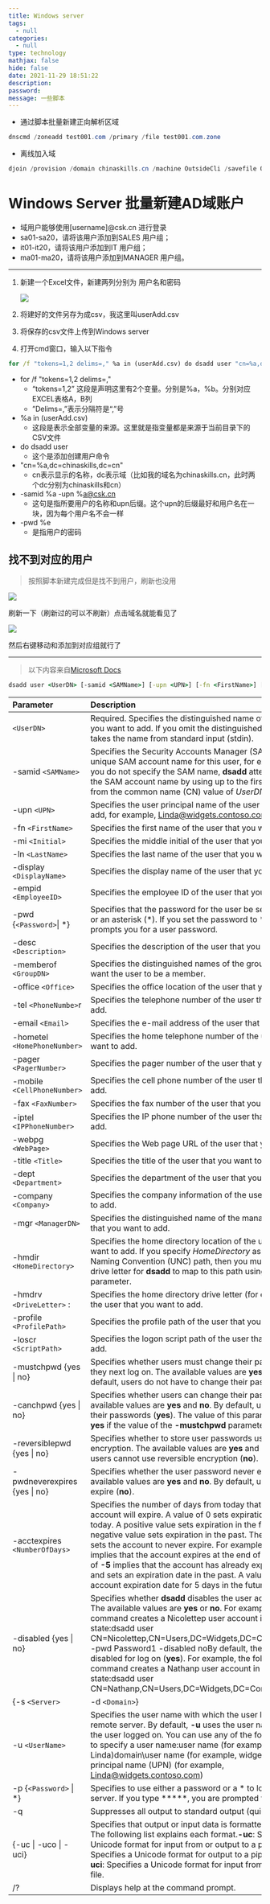 ```yaml
---
title: Windows server
tags:
  - null
categories:
  - null
type: technology
mathjax: false
hide: false
date: 2021-11-29 18:51:22
description:
password:
message: 一些脚本
---
```


- 通过脚本批量新建正向解析区域

```powershell
dnscmd /zoneadd test001.com /primary /file test001.com.zone
```

- 离线加入域

```powershell
djoin /provision /domain chinaskills.cn /machine OutsideCli /savefile OutsideCli.join
```

# Windows Server 批量新建AD域账户

- 域用户能够使用[username]@csk.cn 进行登录
- sa01-sa20，请将该用户添加到SALES 用户组；
- it01-it20，请将该用户添加到IT 用户组；
- ma01-ma20，请将该用户添加到MANAGER 用户组。

---

1. 新建一个Excel文件，新建两列分别为 用户名和密码

   ![](https://cdn.jsdelivr.net/gh/xiaokai54/cdn/img/csv.png)

2. 将建好的文件另存为成csv，我这里叫userAdd.csv

3. 将保存的csv文件上传到Windows server

4. 打开cmd窗口，输入以下指令

```cmd
for /f "tokens=1,2 delims=," %a in (userAdd.csv) do dsadd user "cn=%a,dc=chinaskills,dc=cn" -samid %a -upn %a@csk.cn -pwd %b 
```

- for /f "tokens=1,2 delims=,"
  - “tokens=1,2” 这段是声明这里有2个变量。分别是%a，%b。分别对应EXCEL表格A，B列
  - ”Delims=,”表示分隔符是“,”号
- %a in (userAdd.csv)
  - 这段是表示全部变量的来源。这里就是指变量都是来源于当前目录下的CSV文件
- do dsadd user
  - 这个是添加创建用户命令
- "cn=%a,dc=chinaskills,dc=cn"
  - cn表示显示的名称，dc表示域（比如我的域名为chinaskills.cn，此时两个dc分别为chinaskills和cn）
- -samid %a -upn %a@csk.cn
  - 这句是指所要用户的名称和upn后缀。这个upn的后缀最好和用户名在一块，因为每个用户名不会一样
- -pwd %e
  - 是指用户的密码

## 找不到对应的用户

> 按照脚本新建完成但是找不到用户，刷新也没用

![](https://cdn.jsdelivr.net/gh/xiaokai54/cdn/img/server.png)

刷新一下（刷新过的可以不刷新）点击域名就能看见了

![](https://cdn.jsdelivr.net/gh/xiaokai54/cdn/img/serverUsers.png)

然后右键移动和添加到对应组就行了

---

> 以下内容来自[Microsoft Docs](https://docs.microsoft.com/en-us/previous-versions/windows/it-pro/windows-server-2012-r2-and-2012/cc731279(v=ws.11))

```cmd
dsadd user <UserDN> [-samid <SAMName>] [-upn <UPN>] [-fn <FirstName>] [-mi <Initial>] [-ln <LastName>] [-display <DisplayName>] [-empid <EmployeeID>] [-pwd {<Password> | *}] [-desc <Description>] [-memberof <Group> ...] [-office <Office>] [-tel <PhoneNumber>] [-email <Email>] [-hometel <HomePhoneNumber>] [-pager <PagerNumber>] [-mobile <CellPhoneNumber>] [-fax <FaxNumber>] [-iptel <IPPhoneNumber>] [-webpg <WebPage>] [-title <Title>] [-dept <Department>] [-company <Company>] [-mgr <Manager>] [-hmdir <HomeDirectory>] [-hmdrv <DriveLetter>:][-profile <ProfilePath>] [-loscr <ScriptPath>] [-mustchpwd {yes | no}] [-canchpwd {yes | no}] [-reversiblepwd {yes | no}] [-pwdneverexpires {yes | no}] [-acctexpires <NumberOfDays>] [-disabled {yes | no}] [{-s <Server> | -d <Domain>}] [-u <UserName>] [-p {<Password> | *}] [-q] [{-uc | -uco | -uci}]
```

| Parameter                     | Description                                                  |
| :---------------------------- | :----------------------------------------------------------- |
| `<UserDN>`                    | Required. Specifies the distinguished name of the user that you want to add. If you omit the distinguished name, **dsadd** takes the name from standard input (stdin). |
| -samid `<SAMName>`            | Specifies the Security Accounts Manager (SAM) name as the unique SAM account name for this user, for example, Linda. If you do not specify the SAM name, **dsadd** attempts to create the SAM account name by using up to the first 20 characters from the common name (CN) value of *UserDN*. |
| -upn `<UPN>`                  | Specifies the user principal name of the user that you want to add, for example, Linda@widgets.contoso.com. |
| -fn `<FirstName>`             | Specifies the first name of the user that you want to add.   |
| -mi `<Initial>`               | Specifies the middle initial of the user that you want to add. |
| -ln `<LastName>`              | Specifies the last name of the user that you want to add.    |
| -display `<DisplayName>`      | Specifies the display name of the user that you want to add. |
| -empid `<EmployeeID>`         | Specifies the employee ID of the user that you want to add.  |
| -pwd {`<Password>`\| *}       | Specifies that the password for the user be set to *Password* or an asterisk (*). If you set the password to *, **dsadd** prompts you for a user password. |
| -desc `<Description>`         | Specifies the description of the user that you want to add.  |
| -memberof `<GroupDN>`         | Specifies the distinguished names of the groups of which you want the user to be a member. |
| -office `<Office>`            | Specifies the office location of the user that you want to add. |
| -tel `<PhoneNumbe>`r          | Specifies the telephone number of the user that you want to add. |
| -email `<Email>`              | Specifies the e-mail address of the user that you want to add. |
| -hometel `<HomePhoneNumber>`  | Specifies the home telephone number of the user that you want to add. |
| -pager `<PagerNumber>`        | Specifies the pager number of the user that you want to add. |
| -mobile `<CellPhoneNumber>`   | Specifies the cell phone number of the user that you want to add. |
| -fax `<FaxNumber>`            | Specifies the fax number of the user that you want to add.   |
| -iptel `<IPPhoneNumber>`      | Specifies the IP phone number of the user that you want to add. |
| -webpg `<WebPage>`            | Specifies the Web page URL of the user that you want to add. |
| -title `<Title>`              | Specifies the title of the user that you want to add.        |
| -dept `<Department>`          | Specifies the department of the user that you want to add.   |
| -company `<Company>`          | Specifies the company information of the user that you want to add. |
| -mgr `<ManagerDN>`            | Specifies the distinguished name of the manager of the user that you want to add. |
| -hmdir `<HomeDirectory>`      | Specifies the home directory location of the user that you want to add. If you specify *HomeDirectory* as a Universal Naming Convention (UNC) path, then you must specify a drive letter for **dsadd** to map to this path using the **-hmdrv** parameter. |
| -hmdrv `<DriveLetter>` :      | Specifies the home directory drive letter (for example, E:) of the user that you want to add. |
| -profile `<ProfilePath>`      | Specifies the profile path of the user that you want to add. |
| -loscr `<ScriptPath>`         | Specifies the logon script path of the user that you want to add. |
| -mustchpwd {yes \| no}        | Specifies whether users must change their passwords when they next log on. The available values are **yes** and **no**. By default, users do not have to change their passwords (**no**). |
| -canchpwd {yes \| no}         | Specifies whether users can change their passwords. The available values are **yes** and **no**. By default, users can change their passwords (**yes**). The value of this parameter must be **yes** if the value of the **-mustchpwd** parameter is **yes**. |
| -reversiblepwd {yes \| no}    | Specifies whether to store user passwords using reversible encryption. The available values are **yes** and **no**. By default, users cannot use reversible encryption (**no**). |
| -pwdneverexpires {yes \| no}  | Specifies whether the user password never expires. The available values are **yes** and **no**. By default, user passwords expire (**no**). |
| -acctexpires `<NumberOfDays>` | Specifies the number of days from today that the user account will expire. A value of 0 sets expiration at the end of today. A positive value sets expiration in the future. A negative value sets expiration in the past. The value **never** sets the account to never expire. For example, a value of **0** implies that the account expires at the end of today. A value of **-5** implies that the account has already expired 5 days ago and sets an expiration date in the past. A value of **5** sets the account expiration date for 5 days in the future. |
| -disabled {yes \| no}         | Specifies whether **dsadd** disables the user account for logon. The available values are **yes** or **no**. For example, the following command creates a Nicolettep user account in an enabled state:dsadd user CN=Nicolettep,CN=Users,DC=Widgets,DC=Contoso,DC=Com -pwd Password1 -disabled noBy default, the user account is disabled for log on (**yes**). For example, the following command creates a Nathanp user account in a disabled state:dsadd user CN=Nathanp,CN=Users,DC=Widgets,DC=Contoso,DC=Com |
| {-s `<Server>`                | -d `<Domain>`}                                               |
| -u `<UserName>`               | Specifies the user name with which the user logs on to a remote server. By default, **-u** uses the user name with which the user logged on. You can use any of the following formats to specify a user name:user name (for example, Linda)domain\user name (for example, widgets\Linda)user principal name (UPN) (for example, Linda@widgets.contoso.com) |
| -p {`<Password>` \| *}        | Specifies to use either a password or a * to log on to a remote server. If you type *****, you are prompted for a password. |
| -q                            | Suppresses all output to standard output (quiet mode).       |
| {-uc \| -uco \| -uci}         | Specifies that output or input data is formatted in Unicode. The following list explains each format.**-uc**: Specifies a Unicode format for input from or output to a pipe (\|).**-uco** : Specifies a Unicode format for output to a pipe (\|) or a file.**-uci**: Specifies a Unicode format for input from a pipe (\|) or a file. |
| /?                            | Displays help at the command prompt.                         |
